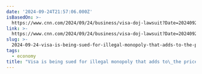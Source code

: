 ```yaml
---
date: '2024-09-24T21:57:06.000Z'
isBasedOn: >-
  https://www.cnn.com/2024/09/24/business/visa-doj-lawsuit?Date=20240924&Profile=cnnbrk&utm_content=1727203322&utm_medium=social&utm_source=twitter
link: >-
  https://www.cnn.com/2024/09/24/business/visa-doj-lawsuit?Date=20240924&Profile=cnnbrk&utm_content=1727203322&utm_medium=social&utm_source=twitter
slug: >-
  2024-09-24-visa-is-being-sued-for-illegal-monopoly-that-adds-to-the-price-of-nearly-everything-or-cnn-business
tags:
  - economy
title: "Visa is being sued for illegal monopoly that adds to\_the price of ‘nearly everything’ | CNN Business"
---
```

 
